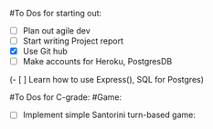 #To Dos for starting out:
- [ ] Plan out agile dev
- [ ] Start writing Project report
- [X] Use Git hub
- [ ] Make accounts for Heroku, PostgresDB

(- [ ] Learn how to use Express(), SQL for Postgres)

#To Dos for C-grade:
  #Game:
  - [ ] Implement simple Santorini turn-based game:
